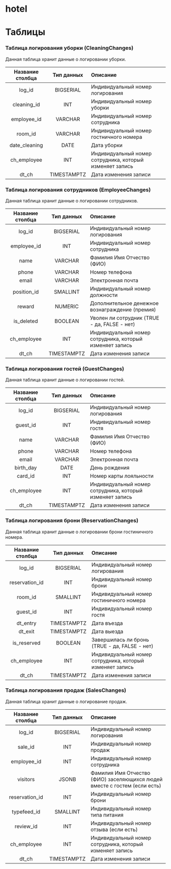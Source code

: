 # hotel



# Таблицы
### Таблица логирования уборки (CleaningChanges)
Данная таблица хранит данные о логировании уборки.  

| Название столбца | Тип данных  | Описание                                                 |
|:----------------:|:-----------:|:---------------------------------------------------------|
|      log_id      |  BIGSERIAL  | Индивидуальный номер логирования                         |
|   cleaning_id    |     INT     | Индивидуальный номер уборки                              |
|   employee_id    |   VARCHAR   | Индивидуальный номер сотрудника                          |
|     room_id      |   VARCHAR   | Индивидуальный номер гостничного номера                  |
|  date_cleaning   |    DATE     | Дата уборки                                              |
|   ch_employee    |     INT     | Индивидуальный номер сотрудника, который изменяет запись |
|      dt_ch       | TIMESTAMPTZ | Дата изменения записи                                    |

### Таблица логирования сотрудников (EmployeeChanges)
Данная таблица хранит данные о логировании сотрудников.  

| Название столбца | Тип данных  | Описание                                                 |
|:----------------:|:-----------:|:---------------------------------------------------------|
|      log_id      |  BIGSERIAL  | Индивидуальный номер логирования                         |
|   employee_id    |     INT     | Индивидуальный номер сотрудника                          |
|       name       |   VARCHAR   | Фамилия Имя Отчество (ФИО)                               |
|      phone       |   VARCHAR   | Номер телефона                                           |
|      email       |   VARCHAR   | Электронная почта                                        |
|   position_id    |  SMALLINT   | Индивидуальный номер должности                           |
|      reward      |   NUMERIC   | Дополнительное денежное вознаграждение (премия)          |
|    is_deleted    |   BOOLEAN   | Уволен ли сотрудник (TRUE - да, FALSE - нет)             |
|   ch_employee    |     INT     | Индивидуальный номер сотрудника, который изменяет запись |
|      dt_ch       | TIMESTAMPTZ | Дата изменения записи                                    |

### Таблица логирования гостей (GuestChanges)
Данная таблица хранит данные о логировании гостей.  

| Название столбца | Тип данных  | Описание                                                 |
|:----------------:|:-----------:|:---------------------------------------------------------|
|      log_id      |  BIGSERIAL  | Индивидуальный номер логирования                         |
|     guest_id     |     INT     | Индивидуальный номер гостя                               |
|       name       |   VARCHAR   | Фамилия Имя Отчество (ФИО)                               |
|      phone       |   VARCHAR   | Номер телефона                                           |
|      email       |   VARCHAR   | Электронная почта                                        |
|    birth_day     |    DATE     | День рождения                                            |
|     card_id      |     INT     | Номер карты лояльности                                   |
|   ch_employee    |     INT     | Индивидуальный номер сотрудника, который изменяет запись |
|      dt_ch       | TIMESTAMPTZ | Дата изменения записи                                    |

### Таблица логирования брони (ReservationChanges)
Данная таблица хранит данные о логировании брони гостиничного номера.  

| Название столбца | Тип данных  | Описание                                                 |
|:----------------:|:-----------:|:---------------------------------------------------------|
|      log_id      |  BIGSERIAL  | Индивидуальный номер логирования                         |
|  reservation_id  |     INT     | Индивидуальный номер брони                               |
|     room_id      |  SMALLINT   | Индивидуальный номер гостиничного номера                 |
|     guest_id     |     INT     | Индивидуальный номер гостя                               |
|     dt_entry     | TIMESTAMPTZ | Дата въезда                                              |
|     dt_exit      | TIMESTAMPTZ | Дата выезда                                              |
|   is_reserved    |   BOOLEAN   | Завершилась ли бронь (TRUE - да, FALSE - нет)            |
|   ch_employee    |     INT     | Индивидуальный номер сотрудника, который изменяет запись |
|      dt_ch       | TIMESTAMPTZ | Дата изменения записи                                    |

### Таблица логирования продаж (SalesChanges)
Данная таблица хранит данные о логирование продаж.  

| Название столбца | Тип данных  | Описание                                                                  |
|:----------------:|:-----------:|:--------------------------------------------------------------------------|
|      log_id      |  BIGSERIAL  | Индивидуальный номер логирования                                          |
|     sale_id      |     INT     | Индивидуальный номер продаж                                               |
|   employee_id    |     INT     | Индивидуальный номер сотрудника                                           |
|     visitors     |    JSONB    | Фамилия Имя Отчество (ФИО) заселяющихся людей вместе с гостем (если есть) |
|  reservation_id  |     INT     | Индивидуальный номер брони                                                |
|   typefeed_id    |  SMALLINT   | Индивидуальный номер типа питания                                         |
|    review_id     |     INT     | Индивидуальный номер отзыва (если есть)                                   |
|   ch_employee    |     INT     | Индивидуальный номер сотрудника, который изменяет запись                  |
|      dt_ch       | TIMESTAMPTZ | Дата изменения записи                                                     |